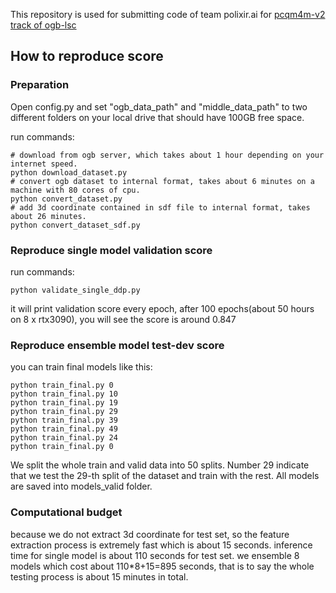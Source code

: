 This repository is used for submitting code of team polixir.ai for [pcqm4m-v2 track of ogb-lsc](https://ogb.stanford.edu/docs/lsc/pcqm4mv2/)

## How to reproduce score

### Preparation
Open config.py and set "ogb_data_path" and "middle_data_path" to two different folders on your local drive that should have 100GB free space.

run commands:
```shell
# download from ogb server, which takes about 1 hour depending on your internet speed.
python download_dataset.py
# convert ogb dataset to internal format, takes about 6 minutes on a machine with 80 cores of cpu.
python convert_dataset.py
# add 3d coordinate contained in sdf file to internal format, takes about 26 minutes.
python convert_dataset_sdf.py
```

### Reproduce single model validation score
run commands:
```shell
python validate_single_ddp.py
```
it will print validation score every epoch, after 100 epochs(about 50 hours on 8 x rtx3090), you will see the score is around 0.847


### Reproduce ensemble model test-dev score
you can train final models like this:
```shell
python train_final.py 0
python train_final.py 10
python train_final.py 19
python train_final.py 29
python train_final.py 39
python train_final.py 49
python train_final.py 24
python train_final.py 0
```
We split the whole train and valid data into 50 splits. Number 29 indicate that we test the 29-th split of the dataset and train with the rest. All models are saved into models_valid folder. 

### Computational budget
because we do not extract 3d coordinate for test set, so the feature extraction process is extremely fast which is about 15 seconds.
inference time for single model is about 110 seconds for test set.
we ensemble 8 models which cost about 110*8+15=895 seconds, that is to say the whole testing process is about 15 minutes in total.


